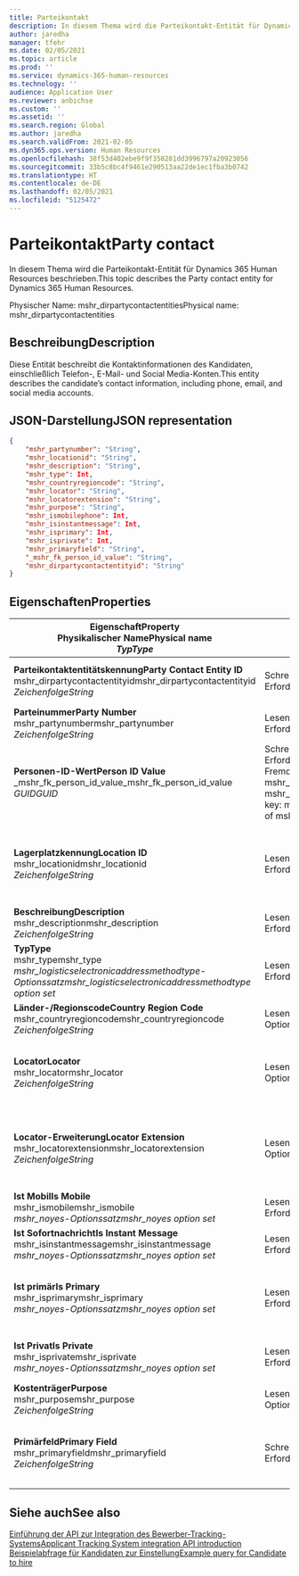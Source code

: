 ```yaml
---
title: Parteikontakt
description: In diesem Thema wird die Parteikontakt-Entität für Dynamics 365 Human Resources beschrieben.
author: jaredha
manager: tfehr
ms.date: 02/05/2021
ms.topic: article
ms.prod: ''
ms.service: dynamics-365-human-resources
ms.technology: ''
audience: Application User
ms.reviewer: anbichse
ms.custom: ''
ms.assetid: ''
ms.search.region: Global
ms.author: jaredha
ms.search.validFrom: 2021-02-05
ms.dyn365.ops.version: Human Resources
ms.openlocfilehash: 38f53d402ebe9f9f358281dd3996797a20923056
ms.sourcegitcommit: 33b5c8bc4f9461e290513aa22de1ec1fba3b0742
ms.translationtype: HT
ms.contentlocale: de-DE
ms.lasthandoff: 02/05/2021
ms.locfileid: "5125472"
---
```

# <a name="party-contact"></a><span data-ttu-id="98ebd-103">Parteikontakt</span><span class="sxs-lookup"><span data-stu-id="98ebd-103">Party contact</span></span>

<span data-ttu-id="98ebd-104">In diesem Thema wird die Parteikontakt-Entität für Dynamics 365 Human Resources beschrieben.</span><span class="sxs-lookup"><span data-stu-id="98ebd-104">This topic describes the Party contact entity for Dynamics 365 Human Resources.</span></span>

<span data-ttu-id="98ebd-105">Physischer Name: mshr_dirpartycontactentities</span><span class="sxs-lookup"><span data-stu-id="98ebd-105">Physical name: mshr_dirpartycontactentities</span></span>

## <a name="description"></a><span data-ttu-id="98ebd-106">Beschreibung</span><span class="sxs-lookup"><span data-stu-id="98ebd-106">Description</span></span>

<span data-ttu-id="98ebd-107">Diese Entität beschreibt die Kontaktinformationen des Kandidaten, einschließlich Telefon-, E-Mail- und Social Media-Konten.</span><span class="sxs-lookup"><span data-stu-id="98ebd-107">This entity describes the candidate’s contact information, including phone, email, and social media accounts.</span></span>

## <a name="json-representation"></a><span data-ttu-id="98ebd-108">JSON-Darstellung</span><span class="sxs-lookup"><span data-stu-id="98ebd-108">JSON representation</span></span>

```json
{
    "mshr_partynumber": "String",
    "mshr_locationid": "String",
    "mshr_description": "String",
    "mshr_type": Int,
    "mshr_countryregioncode": "String",
    "mshr_locator": "String",
    "mshr_locatorextension": "String",
    "mshr_purpose": "String",
    "mshr_ismobilephone": Int,
    "mshr_isinstantmessage": Int,
    "mshr_isprimary": Int,
    "mshr_isprivate": Int,
    "mshr_primaryfield": "String",
    "_mshr_fk_person_id_value": "String",
    "mshr_dirpartycontactentityid": "String"
}
```

## <a name="properties"></a><span data-ttu-id="98ebd-109">Eigenschaften</span><span class="sxs-lookup"><span data-stu-id="98ebd-109">Properties</span></span>

| <span data-ttu-id="98ebd-110">Eigenschaft</span><span class="sxs-lookup"><span data-stu-id="98ebd-110">Property</span></span><br><span data-ttu-id="98ebd-111">**Physikalischer Name**</span><span class="sxs-lookup"><span data-stu-id="98ebd-111">**Physical name**</span></span><br><span data-ttu-id="98ebd-112">**_Typ_**</span><span class="sxs-lookup"><span data-stu-id="98ebd-112">**_Type_**</span></span> | <span data-ttu-id="98ebd-113">Verwenden</span><span class="sxs-lookup"><span data-stu-id="98ebd-113">Use</span></span> | <span data-ttu-id="98ebd-114">Beschreibung</span><span class="sxs-lookup"><span data-stu-id="98ebd-114">Description</span></span> |
| --- | --- | --- |
| <span data-ttu-id="98ebd-115">**Parteikontaktentitätskennung**</span><span class="sxs-lookup"><span data-stu-id="98ebd-115">**Party Contact Entity ID**</span></span><br><span data-ttu-id="98ebd-116">mshr_dirpartycontactentityid</span><span class="sxs-lookup"><span data-stu-id="98ebd-116">mshr_dirpartycontactentityid</span></span><br><span data-ttu-id="98ebd-117">*Zeichenfolge*</span><span class="sxs-lookup"><span data-stu-id="98ebd-117">*String*</span></span> | <span data-ttu-id="98ebd-118">Schreibgeschützt</span><span class="sxs-lookup"><span data-stu-id="98ebd-118">Read-only</span></span><br><span data-ttu-id="98ebd-119">Erforderlich</span><span class="sxs-lookup"><span data-stu-id="98ebd-119">Required</span></span> | <span data-ttu-id="98ebd-120">Vom System generierter eindeutiger Bezeichner für den Entitätsdatensatz.</span><span class="sxs-lookup"><span data-stu-id="98ebd-120">System-generated unique identifier for the entity record.</span></span> |
| <span data-ttu-id="98ebd-121">**Parteinummer**</span><span class="sxs-lookup"><span data-stu-id="98ebd-121">**Party Number**</span></span><br><span data-ttu-id="98ebd-122">mshr_partynumber</span><span class="sxs-lookup"><span data-stu-id="98ebd-122">mshr_partynumber</span></span><br><span data-ttu-id="98ebd-123">*Zeichenfolge*</span><span class="sxs-lookup"><span data-stu-id="98ebd-123">*String*</span></span> | <span data-ttu-id="98ebd-124">Lesen/Schreiben</span><span class="sxs-lookup"><span data-stu-id="98ebd-124">Read/write</span></span><br><span data-ttu-id="98ebd-125">Erforderlich</span><span class="sxs-lookup"><span data-stu-id="98ebd-125">Required</span></span> | <span data-ttu-id="98ebd-126">Die Kennung des Datensatzes der zugeordneten Partei (Person).</span><span class="sxs-lookup"><span data-stu-id="98ebd-126">The ID of the associated party (person) record.</span></span> |
| <span data-ttu-id="98ebd-127">**Personen-ID-Wert**</span><span class="sxs-lookup"><span data-stu-id="98ebd-127">**Person ID Value**</span></span><br><span data-ttu-id="98ebd-128">_mshr_fk_person_id_value</span><span class="sxs-lookup"><span data-stu-id="98ebd-128">_mshr_fk_person_id_value</span></span><br><span data-ttu-id="98ebd-129">*GUID*</span><span class="sxs-lookup"><span data-stu-id="98ebd-129">*GUID*</span></span> | <span data-ttu-id="98ebd-130">Schreibgeschützt</span><span class="sxs-lookup"><span data-stu-id="98ebd-130">Read-only</span></span><br><span data-ttu-id="98ebd-131">Erforderlich</span><span class="sxs-lookup"><span data-stu-id="98ebd-131">Required</span></span><br><span data-ttu-id="98ebd-132">Fremdschlüssel: mshr_dirpersonentityid von mshr_dirpersonentity</span><span class="sxs-lookup"><span data-stu-id="98ebd-132">Foreign key: mshr_dirpersonentityid of mshr_dirpersonentity</span></span> | <span data-ttu-id="98ebd-133">Der vom System generierte Bezeichner des Entitätsdatensatzes der Partei (Person).</span><span class="sxs-lookup"><span data-stu-id="98ebd-133">The system-generated identifier of the party (person) entity record.</span></span> |
| <span data-ttu-id="98ebd-134">**Lagerplatzkennung**</span><span class="sxs-lookup"><span data-stu-id="98ebd-134">**Location ID**</span></span><br><span data-ttu-id="98ebd-135">mshr_locationid</span><span class="sxs-lookup"><span data-stu-id="98ebd-135">mshr_locationid</span></span><br><span data-ttu-id="98ebd-136">*Zeichenfolge*</span><span class="sxs-lookup"><span data-stu-id="98ebd-136">*String*</span></span> | <span data-ttu-id="98ebd-137">Lesen/Schreiben</span><span class="sxs-lookup"><span data-stu-id="98ebd-137">Read/write</span></span><br><span data-ttu-id="98ebd-138">Erforderlich</span><span class="sxs-lookup"><span data-stu-id="98ebd-138">Required</span></span> | <span data-ttu-id="98ebd-139">Die Standortkennung des Adressdatensatzes.</span><span class="sxs-lookup"><span data-stu-id="98ebd-139">The location ID of the address record.</span></span> <span data-ttu-id="98ebd-140">Wird in der Entität mshr_logisticspostaladdresslocationcdsentity eingerichtet.</span><span class="sxs-lookup"><span data-stu-id="98ebd-140">Set up in mshr_logisticspostaladdresslocationcdsentity entity.</span></span> |
| <span data-ttu-id="98ebd-141">**Beschreibung**</span><span class="sxs-lookup"><span data-stu-id="98ebd-141">**Description**</span></span><br><span data-ttu-id="98ebd-142">mshr_description</span><span class="sxs-lookup"><span data-stu-id="98ebd-142">mshr_description</span></span><br><span data-ttu-id="98ebd-143">*Zeichenfolge*</span><span class="sxs-lookup"><span data-stu-id="98ebd-143">*String*</span></span> | <span data-ttu-id="98ebd-144">Lesen/Schreiben</span><span class="sxs-lookup"><span data-stu-id="98ebd-144">Read/write</span></span><br><span data-ttu-id="98ebd-145">Erforderlich</span><span class="sxs-lookup"><span data-stu-id="98ebd-145">Required</span></span> | <span data-ttu-id="98ebd-146">Die Beschreibung der Kontaktdaten.</span><span class="sxs-lookup"><span data-stu-id="98ebd-146">The description of the contact details.</span></span> |
| <span data-ttu-id="98ebd-147">**Typ**</span><span class="sxs-lookup"><span data-stu-id="98ebd-147">**Type**</span></span><br><span data-ttu-id="98ebd-148">mshr_type</span><span class="sxs-lookup"><span data-stu-id="98ebd-148">mshr_type</span></span><br><span data-ttu-id="98ebd-149">*mshr_logisticselectronicaddressmethodtype-Optionssatz*</span><span class="sxs-lookup"><span data-stu-id="98ebd-149">*mshr_logisticselectronicaddressmethodtype option set*</span></span> | <span data-ttu-id="98ebd-150">Lesen/Schreiben</span><span class="sxs-lookup"><span data-stu-id="98ebd-150">Read/write</span></span><br><span data-ttu-id="98ebd-151">Erforderlich</span><span class="sxs-lookup"><span data-stu-id="98ebd-151">Required</span></span> | <span data-ttu-id="98ebd-152">Der Kontaktdetailtyp.</span><span class="sxs-lookup"><span data-stu-id="98ebd-152">The contact detail type.</span></span> |
| <span data-ttu-id="98ebd-153">**Länder-/Regionscode**</span><span class="sxs-lookup"><span data-stu-id="98ebd-153">**Country Region Code**</span></span><br><span data-ttu-id="98ebd-154">mshr_countryregioncode</span><span class="sxs-lookup"><span data-stu-id="98ebd-154">mshr_countryregioncode</span></span><br><span data-ttu-id="98ebd-155">*Zeichenfolge*</span><span class="sxs-lookup"><span data-stu-id="98ebd-155">*String*</span></span> | <span data-ttu-id="98ebd-156">Lesen/Schreiben</span><span class="sxs-lookup"><span data-stu-id="98ebd-156">Read/write</span></span><br><span data-ttu-id="98ebd-157">Optional</span><span class="sxs-lookup"><span data-stu-id="98ebd-157">Optional</span></span> | <span data-ttu-id="98ebd-158">Land oder Region der Adresse.</span><span class="sxs-lookup"><span data-stu-id="98ebd-158">The country or region of the address.</span></span> |
| <span data-ttu-id="98ebd-159">**Locator**</span><span class="sxs-lookup"><span data-stu-id="98ebd-159">**Locator**</span></span><br><span data-ttu-id="98ebd-160">mshr_locator</span><span class="sxs-lookup"><span data-stu-id="98ebd-160">mshr_locator</span></span><br><span data-ttu-id="98ebd-161">*Zeichenfolge*</span><span class="sxs-lookup"><span data-stu-id="98ebd-161">*String*</span></span> | <span data-ttu-id="98ebd-162">Lesen/Schreiben</span><span class="sxs-lookup"><span data-stu-id="98ebd-162">Read/write</span></span><br><span data-ttu-id="98ebd-163">Optional</span><span class="sxs-lookup"><span data-stu-id="98ebd-163">Optional</span></span> | <span data-ttu-id="98ebd-164">Die Kontaktdetails.</span><span class="sxs-lookup"><span data-stu-id="98ebd-164">The contact details.</span></span> <span data-ttu-id="98ebd-165">Wenn zum Beispiel der Typ **E-Mail-Addresse** ist, dann enthält dieses Feld die E-Mail-Adresse des Kandidaten.</span><span class="sxs-lookup"><span data-stu-id="98ebd-165">For example, if the type is **Email address**, then this field contains the candidate’s email address.</span></span> |
| <span data-ttu-id="98ebd-166">**Locator-Erweiterung**</span><span class="sxs-lookup"><span data-stu-id="98ebd-166">**Locator Extension**</span></span><br><span data-ttu-id="98ebd-167">mshr_locatorextension</span><span class="sxs-lookup"><span data-stu-id="98ebd-167">mshr_locatorextension</span></span><br><span data-ttu-id="98ebd-168">*Zeichenfolge*</span><span class="sxs-lookup"><span data-stu-id="98ebd-168">*String*</span></span> | <span data-ttu-id="98ebd-169">Lesen/Schreiben</span><span class="sxs-lookup"><span data-stu-id="98ebd-169">Read/write</span></span><br><span data-ttu-id="98ebd-170">Optional</span><span class="sxs-lookup"><span data-stu-id="98ebd-170">Optional</span></span> | <span data-ttu-id="98ebd-171">Die Locator-Erweiterung.</span><span class="sxs-lookup"><span data-stu-id="98ebd-171">The locator extension.</span></span> <span data-ttu-id="98ebd-172">Wenn zum Beispiel der Typ **Telefon** ist, dann würde diese Eigenschaft die Telefonnummernerweiterung enthalten.</span><span class="sxs-lookup"><span data-stu-id="98ebd-172">For example, if the type is **Phone**, then this property would contain the phone number extension.</span></span> |
| <span data-ttu-id="98ebd-173">**Ist Mobil**</span><span class="sxs-lookup"><span data-stu-id="98ebd-173">**Is Mobile**</span></span><br><span data-ttu-id="98ebd-174">mshr_ismobile</span><span class="sxs-lookup"><span data-stu-id="98ebd-174">mshr_ismobile</span></span><br><span data-ttu-id="98ebd-175">*mshr_noyes-Optionssatz*</span><span class="sxs-lookup"><span data-stu-id="98ebd-175">*mshr_noyes option set*</span></span> | <span data-ttu-id="98ebd-176">Lesen/Schreiben</span><span class="sxs-lookup"><span data-stu-id="98ebd-176">Read/write</span></span><br><span data-ttu-id="98ebd-177">Erforderlich</span><span class="sxs-lookup"><span data-stu-id="98ebd-177">Required</span></span> | <span data-ttu-id="98ebd-178">Gibt an, ob das Telefon eine mobile Nummer ist.</span><span class="sxs-lookup"><span data-stu-id="98ebd-178">Specifies whether the phone is a mobile number.</span></span> |
| <span data-ttu-id="98ebd-179">**Ist Sofortnachricht**</span><span class="sxs-lookup"><span data-stu-id="98ebd-179">**Is Instant Message**</span></span><br><span data-ttu-id="98ebd-180">mshr_isinstantmessage</span><span class="sxs-lookup"><span data-stu-id="98ebd-180">mshr_isinstantmessage</span></span><br><span data-ttu-id="98ebd-181">*mshr_noyes-Optionssatz*</span><span class="sxs-lookup"><span data-stu-id="98ebd-181">*mshr_noyes option set*</span></span> | <span data-ttu-id="98ebd-182">Lesen/Schreiben</span><span class="sxs-lookup"><span data-stu-id="98ebd-182">Read/write</span></span><br><span data-ttu-id="98ebd-183">Erforderlich</span><span class="sxs-lookup"><span data-stu-id="98ebd-183">Required</span></span> | <span data-ttu-id="98ebd-184">Gibt an, ob das Telefon für Sofortnachrichten aktiviert ist.</span><span class="sxs-lookup"><span data-stu-id="98ebd-184">Specifies whether the phone is enabled for instant messaging.</span></span> |
| <span data-ttu-id="98ebd-185">**Ist primär**</span><span class="sxs-lookup"><span data-stu-id="98ebd-185">**Is Primary**</span></span><br><span data-ttu-id="98ebd-186">mshr_isprimary</span><span class="sxs-lookup"><span data-stu-id="98ebd-186">mshr_isprimary</span></span><br><span data-ttu-id="98ebd-187">*mshr_noyes-Optionssatz*</span><span class="sxs-lookup"><span data-stu-id="98ebd-187">*mshr_noyes option set*</span></span> | <span data-ttu-id="98ebd-188">Lesen/Schreiben</span><span class="sxs-lookup"><span data-stu-id="98ebd-188">Read/write</span></span><br><span data-ttu-id="98ebd-189">Erforderlich</span><span class="sxs-lookup"><span data-stu-id="98ebd-189">Required</span></span> | <span data-ttu-id="98ebd-190">Bestimmt den primären Kontakt des Kontakttyps.</span><span class="sxs-lookup"><span data-stu-id="98ebd-190">Determines the primary contact of the contact type.</span></span> <span data-ttu-id="98ebd-191">Pro Kontakttyp darf nur ein Primärdatensatz vorhanden sein.</span><span class="sxs-lookup"><span data-stu-id="98ebd-191">There must be only one primary record per contact type.</span></span> |
| <span data-ttu-id="98ebd-192">**Ist Privat**</span><span class="sxs-lookup"><span data-stu-id="98ebd-192">**Is Private**</span></span><br><span data-ttu-id="98ebd-193">mshr_isprivate</span><span class="sxs-lookup"><span data-stu-id="98ebd-193">mshr_isprivate</span></span><br><span data-ttu-id="98ebd-194">*mshr_noyes-Optionssatz*</span><span class="sxs-lookup"><span data-stu-id="98ebd-194">*mshr_noyes option set*</span></span> | <span data-ttu-id="98ebd-195">Lesen/Schreiben</span><span class="sxs-lookup"><span data-stu-id="98ebd-195">Read/write</span></span><br><span data-ttu-id="98ebd-196">Erforderlich</span><span class="sxs-lookup"><span data-stu-id="98ebd-196">Required</span></span> | <span data-ttu-id="98ebd-197">Identifiziert, ob diese Adresse eine private Adresse für die Person ist.</span><span class="sxs-lookup"><span data-stu-id="98ebd-197">Identifies whether this address is a private address for the person.</span></span> |
| <span data-ttu-id="98ebd-198">**Kostenträger**</span><span class="sxs-lookup"><span data-stu-id="98ebd-198">**Purpose**</span></span><br><span data-ttu-id="98ebd-199">mshr_purpose</span><span class="sxs-lookup"><span data-stu-id="98ebd-199">mshr_purpose</span></span><br><span data-ttu-id="98ebd-200">*Zeichenfolge*</span><span class="sxs-lookup"><span data-stu-id="98ebd-200">*String*</span></span> | <span data-ttu-id="98ebd-201">Lesen/Schreiben</span><span class="sxs-lookup"><span data-stu-id="98ebd-201">Read/write</span></span><br><span data-ttu-id="98ebd-202">Optional</span><span class="sxs-lookup"><span data-stu-id="98ebd-202">Optional</span></span> | <span data-ttu-id="98ebd-203">Der Zweck/die Rolle der Kontaktdaten.</span><span class="sxs-lookup"><span data-stu-id="98ebd-203">The purpose/role of the contact details.</span></span> |
| <span data-ttu-id="98ebd-204">**Primärfeld**</span><span class="sxs-lookup"><span data-stu-id="98ebd-204">**Primary Field**</span></span><br><span data-ttu-id="98ebd-205">mshr_primaryfield</span><span class="sxs-lookup"><span data-stu-id="98ebd-205">mshr_primaryfield</span></span><br><span data-ttu-id="98ebd-206">*Zeichenfolge*</span><span class="sxs-lookup"><span data-stu-id="98ebd-206">*String*</span></span> | <span data-ttu-id="98ebd-207">Schreibgeschützt</span><span class="sxs-lookup"><span data-stu-id="98ebd-207">Read-only</span></span><br><span data-ttu-id="98ebd-208">Erforderlich</span><span class="sxs-lookup"><span data-stu-id="98ebd-208">Required</span></span> | <span data-ttu-id="98ebd-209">Feld, das als ein primärer Bezeichner des Entitätsdatensatzes verwendet wird.</span><span class="sxs-lookup"><span data-stu-id="98ebd-209">Field used as a primary identifier of the entity record.</span></span> <span data-ttu-id="98ebd-210">Kombination aus Parteinummer, Typ, Beschreibung und Locator.</span><span class="sxs-lookup"><span data-stu-id="98ebd-210">Combination of party number, type, description, and locator.</span></span> |

## <a name="see-also"></a><span data-ttu-id="98ebd-211">Siehe auch</span><span class="sxs-lookup"><span data-stu-id="98ebd-211">See also</span></span>

[<span data-ttu-id="98ebd-212">Einführung der API zur Integration des Bewerber-Tracking-Systems</span><span class="sxs-lookup"><span data-stu-id="98ebd-212">Applicant Tracking System integration API introduction</span></span>](hr-admin-integration-ats-api-introduction.md)<br>
[<span data-ttu-id="98ebd-213">Beispielabfrage für Kandidaten zur Einstellung</span><span class="sxs-lookup"><span data-stu-id="98ebd-213">Example query for Candidate to hire</span></span>](hr-admin-integration-ats-api-candidate-to-hire-example-query.md)

